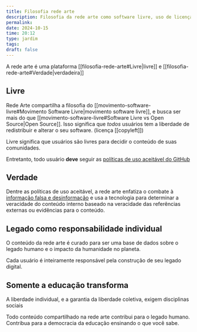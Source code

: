 ```yaml
---
title: Filosofia rede arte
description: Filosofia da rede arte como software livre, uso de licença copyleft GNU GPL
permalink: 
date: 2024-10-15
time: 20:12
type: jardim
tags: 
draft: false
---
```

A rede arte é uma plataforma [[filosofia-rede-arte#Livre|livre]] e [[filosofia-rede-arte#Verdade|verdadeira]]

## Livre 

Rede Arte compartilha a filosofia do [[movimento-software-livre#Movimento Software Livre|movimento software livre]], e busca ser mais do que [[movimento-software-livre#Software Livre vs Open Source|Open Source]]. Isso significa que *todos* usuários tem a liberdade de redistribuir e alterar o seu software. (licença [[copyleft]])

Livre significa que usuários são livres para decidir o conteúdo de suas comunidades. 

Entretanto, todo usuário **deve** seguir as [políticas de uso aceitável do GitHub](https://docs.github.com/pt/site-policy/acceptable-use-policies/github-acceptable-use-policies)

## Verdade 

Dentre as políticas de uso aceitável, a rede arte enfatiza o combate à [informação falsa e desinformação](https://docs.github.com/pt/site-policy/acceptable-use-policies/github-misinformation-and-disinformation) e usa a tecnologia para determinar a veracidade do conteúdo interno baseado na veracidade das referências externas ou evidências para o conteúdo. 


## Legado como responsabilidade individual

O conteúdo da rede arte é curado para ser uma base de dados sobre o legado humano e o impacto da humanidade no planeta. 

Cada usuário é inteiramente responsável pela construção de seu legado digital.

## Somente a educação transforma

A liberdade individual, e a garantia da liberdade coletiva, exigem disciplinas sociais

Todo conteúdo compartilhado na rede arte contribui para o legado humano. Contribua para a democracia da educação ensinando o que você sabe.

